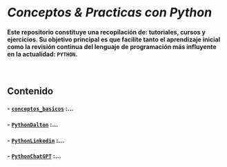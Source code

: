 <p align="center">
  <img src="">
</p>


# ***Conceptos & Practicas con Python***

#### Este repositorio constituye una recopilación de: tutoriales, cursos y ejercicios. Su objetivo principal es que facilite tanto el aprendizaje inicial como la revisión continua del lenguaje de programación más influyente en la actualidad:  `PYTHON`.

<br>

## **Contenido**

#### - [`conceptos_basicos`](url) :...
#### - [`PythonDalton`](url) :...
#### - [`PythonLinkedin`](url) :...
#### - [`PythonChatGPT`](url) :...

<br>
